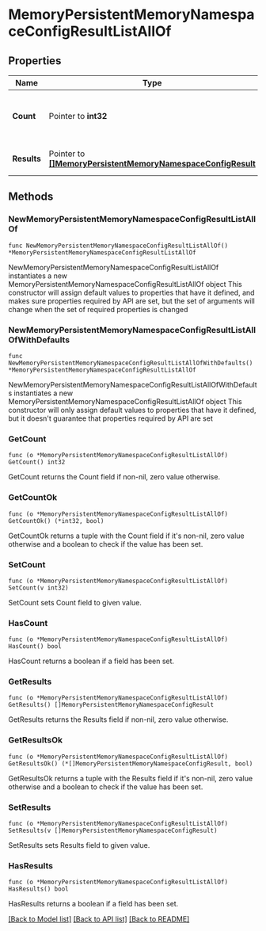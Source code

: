 # MemoryPersistentMemoryNamespaceConfigResultListAllOf

## Properties

Name | Type | Description | Notes
------------ | ------------- | ------------- | -------------
**Count** | Pointer to **int32** | The total number of &#39;memory.PersistentMemoryNamespaceConfigResult&#39; resources matching the request, accross all pages. The &#39;Count&#39; attribute is included when the HTTP GET request includes the &#39;$inlinecount&#39; parameter. | [optional] 
**Results** | Pointer to [**[]MemoryPersistentMemoryNamespaceConfigResult**](memory.PersistentMemoryNamespaceConfigResult.md) | The array of &#39;memory.PersistentMemoryNamespaceConfigResult&#39; resources matching the request. | [optional] 

## Methods

### NewMemoryPersistentMemoryNamespaceConfigResultListAllOf

`func NewMemoryPersistentMemoryNamespaceConfigResultListAllOf() *MemoryPersistentMemoryNamespaceConfigResultListAllOf`

NewMemoryPersistentMemoryNamespaceConfigResultListAllOf instantiates a new MemoryPersistentMemoryNamespaceConfigResultListAllOf object
This constructor will assign default values to properties that have it defined,
and makes sure properties required by API are set, but the set of arguments
will change when the set of required properties is changed

### NewMemoryPersistentMemoryNamespaceConfigResultListAllOfWithDefaults

`func NewMemoryPersistentMemoryNamespaceConfigResultListAllOfWithDefaults() *MemoryPersistentMemoryNamespaceConfigResultListAllOf`

NewMemoryPersistentMemoryNamespaceConfigResultListAllOfWithDefaults instantiates a new MemoryPersistentMemoryNamespaceConfigResultListAllOf object
This constructor will only assign default values to properties that have it defined,
but it doesn't guarantee that properties required by API are set

### GetCount

`func (o *MemoryPersistentMemoryNamespaceConfigResultListAllOf) GetCount() int32`

GetCount returns the Count field if non-nil, zero value otherwise.

### GetCountOk

`func (o *MemoryPersistentMemoryNamespaceConfigResultListAllOf) GetCountOk() (*int32, bool)`

GetCountOk returns a tuple with the Count field if it's non-nil, zero value otherwise
and a boolean to check if the value has been set.

### SetCount

`func (o *MemoryPersistentMemoryNamespaceConfigResultListAllOf) SetCount(v int32)`

SetCount sets Count field to given value.

### HasCount

`func (o *MemoryPersistentMemoryNamespaceConfigResultListAllOf) HasCount() bool`

HasCount returns a boolean if a field has been set.

### GetResults

`func (o *MemoryPersistentMemoryNamespaceConfigResultListAllOf) GetResults() []MemoryPersistentMemoryNamespaceConfigResult`

GetResults returns the Results field if non-nil, zero value otherwise.

### GetResultsOk

`func (o *MemoryPersistentMemoryNamespaceConfigResultListAllOf) GetResultsOk() (*[]MemoryPersistentMemoryNamespaceConfigResult, bool)`

GetResultsOk returns a tuple with the Results field if it's non-nil, zero value otherwise
and a boolean to check if the value has been set.

### SetResults

`func (o *MemoryPersistentMemoryNamespaceConfigResultListAllOf) SetResults(v []MemoryPersistentMemoryNamespaceConfigResult)`

SetResults sets Results field to given value.

### HasResults

`func (o *MemoryPersistentMemoryNamespaceConfigResultListAllOf) HasResults() bool`

HasResults returns a boolean if a field has been set.


[[Back to Model list]](../README.md#documentation-for-models) [[Back to API list]](../README.md#documentation-for-api-endpoints) [[Back to README]](../README.md)


